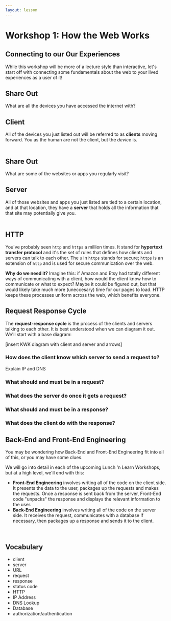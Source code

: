 ```yaml
---
layout: lesson
---
```


# Workshop 1: How the Web Works

## Connecting to our Our Experiences

While this workshop will be more of a lecture style than interactive, let's start off with connecting some fundamentals about the web to your lived experiences as a user of it!

<div class="try-it-new">
  <h2>Share Out</h2>
  <p>What are all the devices you have accessed the internet with?</p>  
</div>

## Client

All of the devices you just listed out will be referred to as **clients** moving forward. You as the human are not the client, but the _device_ is.
<br><br>

<div class="try-it-new">
  <h2>Share Out</h2>
  <p>What are some of the websites or apps you regularly visit?</p>  
</div>

## Server

All of those websites and apps you just listed are tied to a certain location, and at that location, they have a **server** that holds all the information that that site may potentially give you.
<br><br>

## HTTP

You've probably seen `http` and `https` a million times. It stand for **hypertext transfer protocol** and it's the set of rules that defines how clients and servers can talk to each other. The `s` in `https` stands for secure; `https` is an extension of `http` and is used for secure communication over the web.

**Why do we need it?** Imagine this: if Amazon and Etsy had totally different ways of communicating with a client, how would the client know how to communicate or what to expect? Maybe it could be figured out, but that would likely take much more (uneccesary) time for our pages to load. HTTP keeps these processes uniform across the web, which benefits everyone.

## Request Response Cycle

The **request-response cycle** is the process of the clients and servers talking to each other. It is best understood when we can diagram it out. We'll start with a base diagram:

[insert KWK diagram with client and server and arrows]

### How does the client know which server to send a request to?

Explain IP and DNS

### What should and must be in a request?

### What does the server do once it gets a request?

### What should and must be in a response?

### What does the client do with the response?


## Back-End and Front-End Engineering

You may be wondering how Back-End and Front-End Engineering fit into all of this, or you may have some clues. 

We will go into detail in each of the upcoming Lunch 'n Learn Workshops, but at a high level, we'll end with this:

- **Front-End Engineering** involves writing all of the code on the client side. It presents the data to the user, packages up the requests and makes the requests. Once a response is sent back from the server, Front-End code "unpacks" the response and displays the relevant information to the user.
- **Back-End Engineering** involves writing all of the code on the server side. It receives the request, communicates with a database if necessary, then packages up a response and sends it to the client.
<br>

## Vocabulary
- client 
- server
- URL
- request
- response
- status code
- HTTP
- IP Address
- DNS Lookup
- Database
- authorization/authentication


